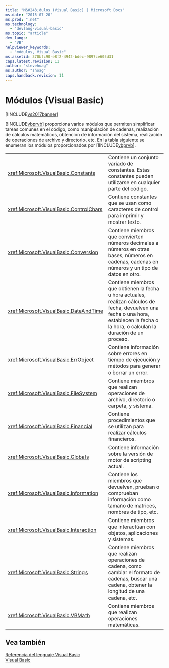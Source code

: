 ```yaml
---
title: "M&#243;dulos (Visual Basic) | Microsoft Docs"
ms.date: "2015-07-20"
ms.prod: ".net"
ms.technology: 
  - "devlang-visual-basic"
ms.topic: "article"
dev_langs: 
  - "VB"
helpviewer_keywords: 
  - "módulos, Visual Basic"
ms.assetid: 370bfc90-e8f2-4942-bdec-9897ce605d31
caps.latest.revision: 11
author: "stevehoag"
ms.author: "shoag"
caps.handback.revision: 11
---
```

# M&#243;dulos (Visual Basic)
[!INCLUDE[vs2017banner](../../visual-basic/developing-apps/includes/vs2017banner.md)]

[!INCLUDE[vbprvb](../../csharp/programming-guide/concepts/linq/includes/vbprvb-md.md)] proporciona varios módulos que permiten simplificar tareas comunes en el código, como manipulación de cadenas, realización de cálculos matemáticos, obtención de información del sistema, realización de operaciones de archivo y directorio, etc.  En la tabla siguiente se enumeran los módulos proporcionados por [!INCLUDE[vbprvb](../../csharp/programming-guide/concepts/linq/includes/vbprvb-md.md)].  
  
|||  
|-|-|  
|<xref:Microsoft.VisualBasic.Constants>|Contiene un conjunto variado de constantes.  Estas constantes pueden utilizarse en cualquier parte del código.|  
|<xref:Microsoft.VisualBasic.ControlChars>|Contiene constantes que se usan como caracteres de control para imprimir y mostrar texto.|  
|<xref:Microsoft.VisualBasic.Conversion>|Contiene miembros que convierten números decimales a números en otras bases, números en cadenas, cadenas en números y un tipo de datos en otro.|  
|<xref:Microsoft.VisualBasic.DateAndTime>|Contiene miembros que obtienen la fecha u hora actuales, realizan cálculos de fecha, devuelven una fecha o una hora, establecen la fecha o la hora, o calculan la duración de un proceso.|  
|<xref:Microsoft.VisualBasic.ErrObject>|Contiene información sobre errores en tiempo de ejecución y métodos para generar o borrar un error.|  
|<xref:Microsoft.VisualBasic.FileSystem>|Contiene miembros que realizan operaciones de archivo, directorio o carpeta, y sistema.|  
|<xref:Microsoft.VisualBasic.Financial>|Contiene procedimientos que se utilizan para realizar cálculos financieros.|  
|<xref:Microsoft.VisualBasic.Globals>|Contiene información sobre la versión de motor de scripting actual.|  
|<xref:Microsoft.VisualBasic.Information>|Contiene los miembros que devuelven, prueban o comprueban información como tamaño de matrices, nombres de tipo, etc.|  
|<xref:Microsoft.VisualBasic.Interaction>|Contiene miembros que interactúan con objetos, aplicaciones y sistemas.|  
|<xref:Microsoft.VisualBasic.Strings>|Contiene miembros que realizan operaciones de cadena, como cambiar el formato de cadenas, buscar una cadena, obtener la longitud de una cadena, etc.|  
|<xref:Microsoft.VisualBasic.VBMath>|Contiene miembros que realizan operaciones matemáticas.|  
  
## Vea también  
 [Referencia del lenguaje Visual Basic](../../visual-basic/language-reference/index.md)   
 [Visual Basic](../../visual-basic/index.md)